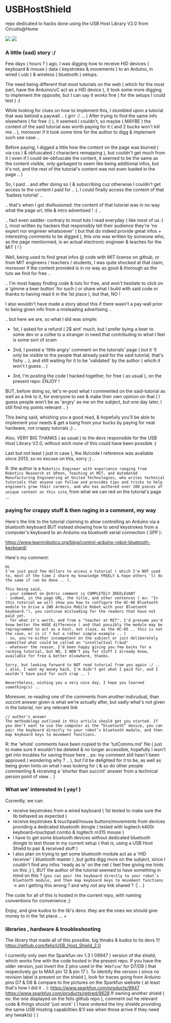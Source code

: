 # USBHostShield
repo dedicated to hacks done using the USB Host Library V2.0 from Circuits@Home

<img src="https://camo.githubusercontent.com/705fb76e24f666e97bab97272c7f7f8f28a641f7/687474703a2f2f73686f702e746b6a656c656374726f6e6963732e646b2f696d616765732f5553425f486f73745f536869656c64312e6a7067"/>
<img src="https://cdn.sparkfun.com//assets/parts/4/0/6/5/09947-01b.jpg"/>

### A little (sad) story :/
Few days ( hours ? ) ago, I was digging how to receive HID devices ( keyboard & mouse ) data ( keystrokes & movements ) to an Arduino, in wired ( usb ) & wireless ( bluetooth ) setups.

The need being different that most tutorials on the web ( which for the most part, have the Arduino/uC act as a HID device ), it took some more digging to implement the opposite, but I can say it works fine ( for the setups I could test ) :)

While looking for clues on how to implement this, I stumbled upon a tutorial that was behind a paywall .. ( grrr :/ ... )
After trying to find the same info elsewhere ( for free :) ), it seemed I couldn't, so maybe ( MAYBE ) the content of the said tutorial was worth paying for it ( and 2 bucks won't kill me .. ), moreover if it took some time for the author to digg & implement such use case ..

Before paying, I digged a little how the content on the page was blurred ( via css ) & obfuscated ( characters remapping ), but couldn't get much from it ( even if I could de-obfuscate the content, it seemed to be the same as the content visible, only garbaged to seem like being additional infos, but it's not, and the rest of the tutorial's content was not even loaded in the page .. )

So, I paid .. and after doing so ( & subscribing cuz otherwise I couldn't get access to the content I paid for .. ), I could finally access the content of that 'badass tutorial' ..

.. that's when I got disillusioned: the content of that tutorial was in no way what the page url, title & intro advertised ! :( ..

.. fact even sadder: contrary to most tuts I read everyday ( like most of us :) ), most written by hackers that responsibly tell their audience they're 'no expert nor engineer whatsoever' ( but that do indeed provide great infos + interesting comments to be digged ), this one was written by someone who, as the page mentionned, is an actual electronic engineer & teaches for the MiT ( ! )

Well, being used to find great infos @ code with MIT license on github, or from MIT engineers / teachers / students, I was quite shocked at that claim, moreover if the content provided is in no way as good & thorough as the tuts we find for free ..

.. I'm most happy finding code & tuts for free, and won't hesitate to click on a 'gimme a beer button' for such ( or share what I build with said code or thanks to having read it in the 1st place ), but that, NO !

I also wouldn't have made a story about this if there wasn't a pay wall prior to being given info from a misleading advertising ..

.. but here we are, so what I did was simple:

- 1st, I asked for a refund ( 2$ aint' much, but I prefer bying a beer to some dev or a cofee to a stranger in need that contributing to what I feel is some sort of scam

- 2nd, I posted a 'little angry' comment on the tutorials' page ( but it 'll only be visible to the people that already paid for the said tutorial, that's fishy .. ), and still waiting for it to be 'validated' by the author ( whcih it won't I guess .. )

- 3rd, I'm posting the code I hacked together, for free ( as usual ), on the present repo: ENJOY !

BUT, before doing so, let's re-post what I commented on the said-tutorial as well as a link to it, for everyone to see & make their own opinion on that ( I guess people won't be as 'angry' as me on the subject, but one day later, I still find my points relevant .. )

This being said, whishing you a good read, & hopefully you'll be able to implement your needs & get a bang from your bucks by paying for neat hardware, not crappy tutorials ;) ..

Also, VERY BIG THANKS ( as usual ) to the devs responsible for the USB Host Library V2.0, without wich none of this could have been possible :)

Last but not least ( just in case ), the lib/code I reference was available since 2013, so no excuse on this, sorry ;) ..

R: the author is a ```Robotics Engineer with experience ranging from Robotics Research at UPenn, Teaching at MIT, and Automated Manufacturing Engineering at United Technologies, who writes technical tutorials that anyone can follow and provides tips and tricks to help engineers grow their careers, and who has authored over 100 pieces of unique content on this site```, from what we can red on the tutorial's page ...

### paying for crappy stuff & then raging in a comment, my way

Here's the link to the tutorial claiming to allow controlling an Arduino via a bluetooth keyboard BUT instead showing how to send keystrokes from a computer's keyboard to an Arduino via bluetooth serial connection ( SPP ):

https://www.learnrobotics.org/blog/control-arduino-robot-bluetooth-keyboard/

Here's my comment:
```
Hi
I've just paid few dollars to access a tutorial ( which I'm NOT used to, most of the time I share my knowledge FREELY & hope others 'll do the same if can be done .. ).

This being said,
- your comment on @chris comment is COMPLETELY IREELEVANT
- indeed, in the page URL, the title, and other sentences ( ex: "In this tutorial we will show you how to configure the HC-06 Bluetooth module to drive a 2WD Arduino Mobile Robot with your Bluetooth keyboard."), you continue misleading for the readers that have not paid yet.
- for what it's worth, and from a "teacher at MIT", I'd presume you'd know better the HUGE difference ( and that possibly the module may be reprogrammed to act as a host, not slave, as the HC-05 .. this is not the case, or is it ? but a rather simple example .. )
- so, you're either incompetent on the subject or just deliberately committed what could be called an "intellectual fraud"
- whatever the reason, I'd been happy giving you few bucks for a rocking tutorial, but NO, I WON'T pay for stuff I already know, available for free & better elsewhere, thanks.

Sorry, but looking forward to NOT read tutorial from you again :/ ..
( also, I want my money back, I'm didn't get what I paid for, and I wouldn't have paid for such crap .. )

Nevertheless, wishing you a very nice day, I hope you learned something(s) ..
```

Moreover, re-reading one of the comments from another indivudual, than succint answer given is what we're actually after, but sadly what's not given in the tutorial, nor any relevant link
```
// author's answer
The methodology outlined in this article should get you started. If you don’t want to use the computer as the “bluetooth” device, you can pair the keyboard directly to your robot’s bluetooth module, and then map keyboard keys to movement functions.
```

R: the 'whole' comments have been copied to the 'tutComms.md' file ( just to make sure it wouldn't be deleted & no longer accessible, hopefully I won't get into troubles for saving those here ..
ps: my comment still hasn't been approved ( wondering why ? .. ), but I'd be delighted for it to be, as well as being given hints on what I was looking for ( & so do other people commenting & receiving a 'shorter than succint' answer from a technical person point of view .. )

### What we' interested in ( yay! )

Currently, we can:
- receive keystrokes from a wired keyboard ( 1st tested to make sure the lib behaved as expected )
- receive keystrokes & touchpad/mouse buttons/movements from devices providing a dedicated bluetooth dongle
  ( tested with logitech k400r keyboard+touchpad combo & logitech m315 mouse )
- I have to get some bluetooth devices without dedicated bluetooth dongle to test those in my current setup ( that is, using a USB Host Shield to pair & received stuff )
- I also plan on trying to get some bluetooth module act as a 'HID receiver' ( bluetooth master ) ,but gotta digg more on the subject, since I couldn't find any infos 'ready as is' on the net ( feel free giving me hints on this ;) ), BUT the author of the tutorial seemed to have something in mind on this ? (```you can pair the keyboard directly to your robot’s bluetooth module, and then map keyboard keys to movement functions``` -> am I getting this wrong ? and why not any link shared ? :| .. )

The code for all of this is hosted in the current repo, with naming conventions for convenience ;)

Enjoy, and give kudos to the lib's devs: they are the ones we should give money to in the 1st place ...
+

### libraries , hardware & troubleshooting

The library that made all of this possible, big thnaks & kudos to its devs !!!
https://github.com/felis/USB_Host_Shield_2.0

I currently only own the Sparkfun rev 1.3 ( 09947 ) version of the shield, which works fine with the code hosted in the present repo.
If you have the older version, just invert the 2 pins used in the '```#define```' for D7/D8 ( that respectively go to MAX pin 12 & pin 17 ).
To identify the version ( since no revision label is present on the shield ), look for traces going from Arduino pins D7 & D8 &  compare to the pictures on the Sparkfun website ( at least that's how I did it .. ):
https://www.sparkfun.com/products/9947
https://www.sparkfun.com/products/retired/9628
If owning another shield ( ex: the one displayed on the felis github repo ), comment out he relevant code & things should 'just work'
( I have ordered the tiny shields providing the same USB Hosting capabilities &'ll see when those arrive if they need any tweak(s) ) )
